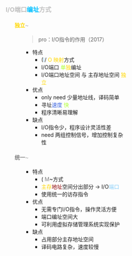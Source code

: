 <div style="float: left; width: 64%; padding: 1%;">

### <span style="color: silver;">I/O端口<span style="color: deepskyblue;">编址</span>方式

<ul>

#### <span style="color: silver;"> <span style="color: Gold;">独立</span>~

<ul>

>pro：I/O指令的作用（2017）

- 特点
  - (<span style="color: LightSkyBlue;">I</span>/ <span style="color: Gold;">O</span> <span style="color: Gold;">映射</span>方式
  - I/O端口 <span style="color: GreenYellow;">单</span><span style="color: Gold;">独</span>编址
  - I/O端口地址空间 与 主存地址空间 <span style="color: Gold;">独立
- 优点
  - only need 少量地址线，译码简单
  - 寻址<span style="color: RoyalBlue;">速度</span> <span style="color: GreenYellow;">快</span>
  - 程序清晰易理解
- 缺点
  - I/O指令少，程序设计灵活性差
  - need 两组控制信号，增加控制复杂性

</ul>

#### <span style="color: silver;"><span style="color: gray;">统一</span>~

<ul>

- 特点
  - ( <span style="color: gray;">M</span>~方式
  - <span style="color: Gold;">主存</span><span style="color: DarkRed;">地址</span>空间分出部分 → I/O<span style="color: LightSkyBlue;">端口</span>
  - 使用统一的访存指令
- 优点
  - 无需专门I/O指令，操作灵活方便
  - 端口编址空间大
  - 可利用虚拟存储管理系统实现保护
- 缺点
  - 占用部分主存地址空间
  - 译码电路复杂，速度较慢

</ul>

</ul>
</div>
<div style="float: right; width: 26%; padding: 1%;">

</div>
<div style="clear: both;"></div>

